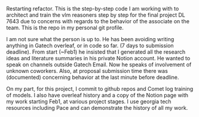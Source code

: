 Restarting refactor. This is the step-by-step code I am working with to architect and train the vlm reasoners step by step for the final project DL 7643 due to concerns with regards to the behavior of the associate on the team. This is the repo in my personal git profile.

I am not sure what the person is up to. He has been avoiding writing anything in Gatech overleaf, or in code so far. (7 days to submission deadline). From start (~Feb1) he insisted that I generated all the research ideas and literature summaries in his private Notion account. He wanted to speak on channels outside Gatech Email. Now he speaks of involvement of unknown coworkers. Also, at proposal submission time there was (documented) concerning behavior at the last minute before deadline.

On my part, for this project, I commit to github repos and Comet log training of models. I also have overleaf history and a copy of the Notion page with my work starting Feb1, at various project stages. I use georgia tech resources including Pace and can demonstrate the history of all my work. 
